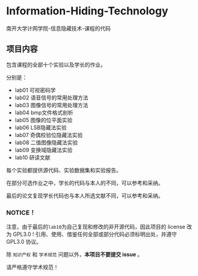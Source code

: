 # Information-Hiding-Technology
南开大学计网学院-信息隐藏技术-课程的代码
## 项目内容
包含课程的全部十个实验以及学长的作业。

分别是：
- lab01 可视密码学
- lab02 语音信号的常用处理方法
- lab03 图像信号的常用处理方法
- lab04 bmp文件格式剖析
- lab05 图像的位平面实验
- lab06 LSB隐藏法实验
- lab07 奇偶校验位隐藏法实验
- lab08 二值图像隐藏法实验
- lab09 变换域隐藏法实验
- lab10 研读文献

每个实验都提供源代码、实验数据集和实验报告。

在部分可选作业之中，学长的代码与本人的不同，可以参考和采纳。

最后的论文复现学长代码也与本人所选文献不同，可以参考和采纳。

### NOTICE！
注意，由于最后的`lab10`为自己复现和修改的非开源代码，因此项目的 license 改为 GPL3.0 ! 引用、使用、借鉴任何全部或部分代码必须标明出处，并遵守 GPL3.0 协议。

除 `知识产权` 和 `学术规范` 问题以外，**本项目不要提交 issue** 。

请严格遵守学术规范！